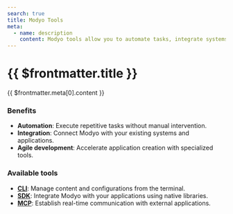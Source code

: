 ```yaml
---
search: true
title: Modyo Tools
meta:
  - name: description
    content: Modyo tools allow you to automate tasks, integrate systems, and develop applications that connect with the platform.
---
```


# {{ $frontmatter.title }}

{{ $frontmatter.meta[0].content }}

### Benefits
- **Automation**: Execute repetitive tasks without manual intervention.
- **Integration**: Connect Modyo with your existing systems and applications.
- **Agile development**: Accelerate application creation with specialized tools.

### Available tools

- **[CLI](/en/platform/tools/cli)**: Manage content and configurations from the terminal.
- **[SDK](/en/platform/tools/sdk)**: Integrate Modyo with your applications using native libraries.
- **[MCP](/en/platform/tools/mcp)**: Establish real-time communication with external applications.